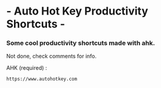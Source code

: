 # - Auto Hot Key Productivity Shortcuts -

### Some cool productivity shortcuts made with ahk.

Not done, check comments for info.

AHK (required) :

	https://www.autohotkey.com

<br>

